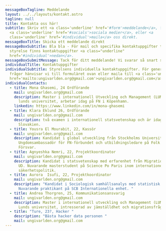 ```yaml
---
messageBoxTagline: Meddelande
layout: ../../layouts/kontakt.astro
tagline: null
title: Kontakta oss här!
subtitle: Skriv ett <a class='underline' href='#form'>meddelande</a>, följ våra
  <a class='underline' href='#socials'>sociala medier</a>, eller <a
  class='underline' href='#individual'>maila</a> oss direkt.
messageBoxTitle: Skicka ett meddelande direkt
messageBoxSubtitle: Bla bla - För mail och specifika kontaktuppgifter till vår
  styrelse finns kontaktuppgifter <a class="underline"
  href='#individual'>nedan</a>.
messageBoxSubmitMessage: Tack för ditt meddelande! Vi svarar så snart som möjligt.
individualTitle: Kontaktuppgifter
individualSubtitle: Styrelsens individuella kontaktuppgifter. För generella
  frågor hänvisar vi till formuläret ovan eller maila till <a class='underline'
  href='mailto:ungivarlden.org@gmail.com'>ungivarlden.org@gmail.com</a>
individualContacts:
  - title: Mona Ghasemi, 24 Ordförande
    mail: ungivarlden.org@gmail.com
    description: Master i internationell Utveckling och Management (LUMID) från
      lunds universitet, arbetar idag på FN i Köpenhamn.
    linkedin: https://www.linkedin.com/in/mona-ghasemi
  - title: Klara Eklund 26, Ordförande
    mail: ungivarlden.org@gmail.com
    description: två examen i internationell statsvetenskap och är idag EU trainee i
      Slovakien.
  - title: Yousra El Mourabit, 22, Kassör
    mail: ungivarlden.org@gmail.com
    description: Kandidat i global utveckling från Stockholms Universitet.
      Ungdomsambassadör för FN-förbundet och utbildningsledare på Folk och
      Försvar.
  - title: Agnyeshka Nemri, 22, Projektkoordinator
    mail: ungivarlden.org@gmail.com
    description: Kandidat i statsvetenskap med erfarenhet från Migrationsverket och
      UD. Nuvarande masterstudent på Science Po Paris inom internationell
      säkerhetspolitik.
  - title: Aurora  Isufi, 22, Projektkoordinator
    mail: ungivarlden.org@gmail.com
    description: "Kandidat i Sociologisk samhällsanalys med statistisk fördjupning.
      Nuvarande praktikant på SCB Internationella enhet. "
  - title: Andrea Thorgren, 25, Kommunikationsansvarig
    mail: ungivarlden.org@gmail.com
    description: Master i internationell utveckling och Management (LUMID) från
      Lunds universitet, intresserad av jämställdhet och migrationsfrågor.
  - title: "Ture, 23?, Hacker "
    description: "Bästa hacker data personen "
    mail: ungivarlden.org@gmail.com
---
```

